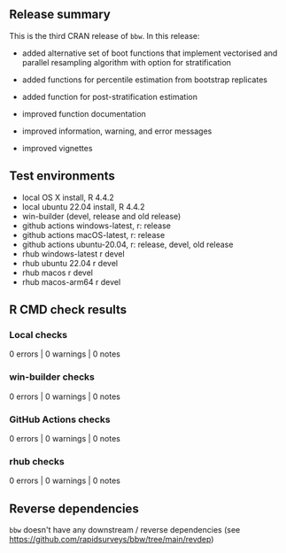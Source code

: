 ## Release summary

This is the third CRAN release of `bbw`. In this release:

* added alternative set of boot functions that implement vectorised and parallel resampling algorithm with option for stratification

* added functions for percentile estimation from bootstrap replicates

* added function for post-stratification estimation

* improved function documentation

* improved information, warning, and error messages

* improved vignettes


## Test environments
* local OS X install, R 4.4.2
* local ubuntu 22.04 install, R 4.4.2
* win-builder (devel, release and old release)
* github actions windows-latest, r: release
* github actions macOS-latest, r: release
* github actions ubuntu-20.04, r: release, devel, old release
* rhub windows-latest r devel
* rhub ubuntu 22.04 r devel
* rhub macos r devel
* rhub macos-arm64 r devel


## R CMD check results

### Local checks

0 errors | 0 warnings | 0 notes

### win-builder checks

0 errors | 0 warnings | 0 notes

### GitHub Actions checks

0 errors | 0 warnings | 0 notes

### rhub checks

0 errors | 0 warnings | 0 notes


## Reverse dependencies
`bbw` doesn't have any downstream / reverse dependencies 
(see https://github.com/rapidsurveys/bbw/tree/main/revdep)

